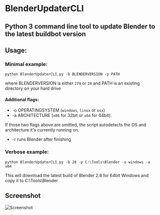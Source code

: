# BlenderUpdaterCLI
## Python 3 command line tool to update Blender to the latest buildbot version
## Usage:
### Minimal example:
```python BlenderUpdaterCLI.py -b BLENDERVERSION -p PATH```

where BLENDERVERSION is either ```279``` or ```28``` and PATH is an existing directory on your hard drive

#### Additional flags:
* -o OPERATINGSYSTEM (```windows```, ```linux``` or ```osx```) 
* -a ARCHITECTURE (```x86``` for 32bit or ```x64``` for 64bit). 

If those two flags above are omitted, the script autodetects the OS and architecture it's currently running on.
* -r runs Blender after finishing

### Verbose example:
```python BlenderUpdaterCLI.py -b 28 -p C:\Tools\Blender -o windows -a x64```

This will download the latest build of Blender 2.8 for 64bit Windows and copy it to C:\Tools\Blender

## Screenshot
![Screenshot](https://raw.githubusercontent.com/overmindstudios/BlenderUpdaterCLI/master/screenshot.png)